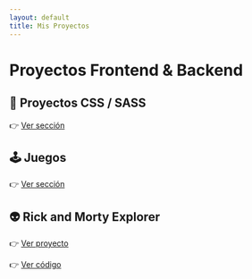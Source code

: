 ```yaml
---
layout: default
title: Mis Proyectos
---
```


# Proyectos Frontend & Backend

<div class="card">
  <h2>🎨 Proyectos CSS / SASS</h2>
  <p>👉 <a href="./css-sass/">Ver sección</a></p>
</div>

<div class="card">
  <h2>🕹️ Juegos</h2>
  <p>👉 <a href="./games/">Ver sección</a></p>
</div>

<div class="card">
  <h2>👽 Rick and Morty Explorer</h2>
  <p>👉 <a href="./rick-and-morty-explorer/">Ver proyecto</a></p>
  <p>👉 <a href="https://github.com/jesuslj0/rick-and-morty-explorer/">Ver código</a></p>
</div>
